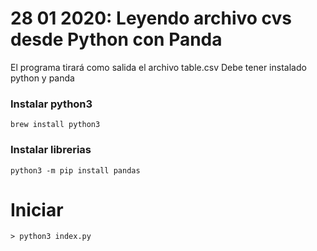 # 28 01 2020: Leyendo archivo cvs desde Python con Panda

El programa tirará como salida el archivo table.csv
Debe tener instalado python y panda

### Instalar python3

```
brew install python3

```

### Instalar librerias

```
python3 -m pip install pandas

```

# Iniciar

```
> python3 index.py

```
